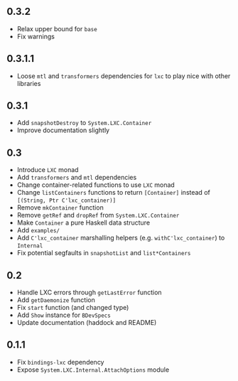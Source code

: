 0.3.2
---
* Relax upper bound for `base`
* Fix warnings

0.3.1.1
---
* Loose `mtl` and `transformers` dependencies for `lxc` to play nice with other libraries

0.3.1
---
* Add `snapshotDestroy` to `System.LXC.Container`
* Improve documentation slightly

0.3
---
* Introduce `LXC` monad
* Add `transformers` and `mtl` dependencies
* Change container-related functions to use `LXC` monad
* Change `listContainers` functions to return `[Container]` instead of `[(String, Ptr C'lxc_container)]`
* Remove `mkContainer` function
* Remove `getRef` and `dropRef` from `System.LXC.Container`
* Make `Container` a pure Haskell data structure
* Add `examples/`
* Add `C'lxc_container` marshalling helpers (e.g. `withC'lxc_container`) to `Internal`
* Fix potential segfaults in `snapshotList` and `list*Containers`

0.2
---
* Handle LXC errors through `getLastError` function
* Add `getDaemonize` function
* Fix `start` function (and changed type)
* Add `Show` instance for `BDevSpecs`
* Update documentation (haddock and README)

0.1.1
---
* Fix `bindings-lxc` dependency
* Expose `System.LXC.Internal.AttachOptions` module

